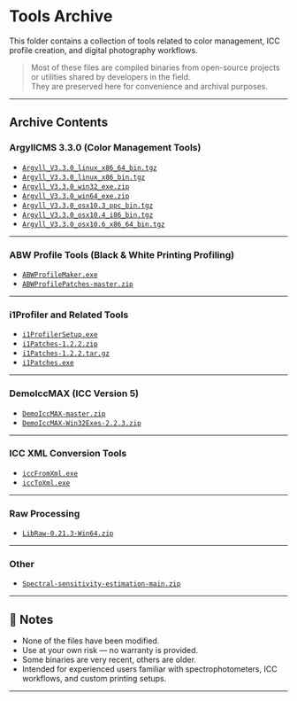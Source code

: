 # Tools Archive

This folder contains a collection of tools related to color management, ICC profile creation, and digital photography workflows.

> Most of these files are compiled binaries from open-source projects or utilities shared by developers in the field.  
> They are preserved here for convenience and archival purposes.

---

## Archive Contents

### ArgyllCMS 3.3.0 (Color Management Tools)

- [`Argyll_V3.3.0_linux_x86_64_bin.tgz`](https://archive.org/download/gauvreau-tools-archive/Argyll_V3.3.0_linux_x86_64_bin.tgz)
- [`Argyll_V3.3.0_linux_x86_bin.tgz`](https://archive.org/download/gauvreau-tools-archive/Argyll_V3.3.0_linux_x86_bin.tgz)
- [`Argyll_V3.3.0_win32_exe.zip`](https://archive.org/download/gauvreau-tools-archive/Argyll_V3.3.0_win32_exe.zip)
- [`Argyll_V3.3.0_win64_exe.zip`](https://archive.org/download/gauvreau-tools-archive/Argyll_V3.3.0_win64_exe.zip)
- [`Argyll_V3.3.0_osx10.3_ppc_bin.tgz`](https://archive.org/download/gauvreau-tools-archive/Argyll_V3.3.0_osx10.3_ppc_bin.tgz)
- [`Argyll_V3.3.0_osx10.4_i86_bin.tgz`](https://archive.org/download/gauvreau-tools-archive/Argyll_V3.3.0_osx10.4_i86_bin.tgz)
- [`Argyll_V3.3.0_osx10.6_x86_64_bin.tgz`](https://archive.org/download/gauvreau-tools-archive/Argyll_V3.3.0_osx10.6_x86_64_bin.tgz)

---

### ABW Profile Tools (Black & White Printing Profiling)

- [`ABWProfileMaker.exe`](https://archive.org/download/gauvreau-tools-archive/ABWProfileMaker.exe)
- [`ABWProfilePatches-master.zip`](https://archive.org/download/gauvreau-tools-archive/ABWProfilePatches-master.zip)

---

### i1Profiler and Related Tools

- [`i1ProfilerSetup.exe`](https://archive.org/download/gauvreau-tools-archive/i1ProfilerSetup.exe)
- [`i1Patches-1.2.2.zip`](https://archive.org/download/gauvreau-tools-archive/i1Patches-1.2.2.zip)
- [`i1Patches-1.2.2.tar.gz`](https://archive.org/download/gauvreau-tools-archive/i1Patches-1.2.2.tar.gz)
- [`i1Patches.exe`](https://archive.org/download/gauvreau-tools-archive/i1Patches.exe)

---

### DemoIccMAX (ICC Version 5)

- [`DemoIccMAX-master.zip`](https://archive.org/download/gauvreau-tools-archive/DemoIccMAX-master.zip)
- [`DemoIccMAX-Win32Exes-2.2.3.zip`](https://archive.org/download/gauvreau-tools-archive/DemoIccMAX-Win32Exes-2.2.3.zip)

---

### ICC XML Conversion Tools

- [`iccFromXml.exe`](https://archive.org/download/gauvreau-tools-archive/iccFromXml.exe)
- [`iccToXml.exe`](https://archive.org/download/gauvreau-tools-archive/iccToXml.exe)

---

### Raw Processing

- [`LibRaw-0.21.3-Win64.zip`](https://archive.org/download/gauvreau-tools-archive/LibRaw-0.21.3-Win64.zip)

---

### Other

- [`Spectral-sensitivity-estimation-main.zip`](https://archive.org/download/gauvreau-tools-archive/Spectral-sensitivity-estimation-main.zip)

---

## 📝 Notes

- None of the files have been modified.
- Use at your own risk — no warranty is provided.
- Some binaries are very recent, others are older.
- Intended for experienced users familiar with spectrophotometers, ICC workflows, and custom printing setups.

---


